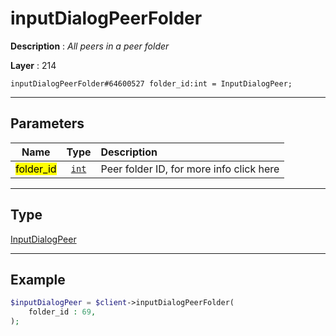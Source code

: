 # inputDialogPeerFolder

**Description** : *All peers in a peer folder*

**Layer** : 214

```tl
inputDialogPeerFolder#64600527 folder_id:int = InputDialogPeer;
```

---

## Parameters

| Name | Type | Description |
| :---: | :---: | :--- |
| <mark>folder_id</mark> | [`int`](type/int) | Peer folder ID, for more info click here |

---

## Type

[InputDialogPeer](type/InputDialogPeer)

---

## Example

```php
$inputDialogPeer = $client->inputDialogPeerFolder(
	folder_id : 69,
);
```